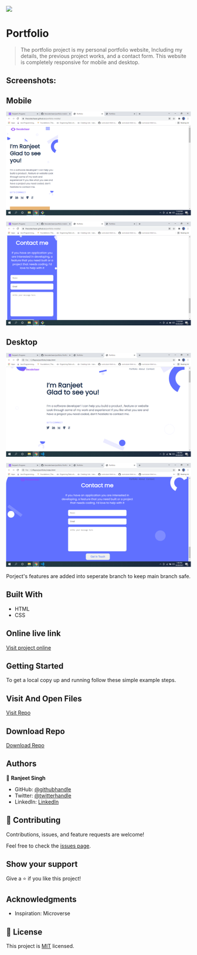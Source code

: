 ![](https://img.shields.io/badge/thecodechaser-blueviolet)

# Portfolio

> The portfolio project is my personal portfolio website, Including my details, the previous project works, and a contact form. This website is completely responsive for mobile and desktop.

## Screenshots:

## Mobile

![screenshot](./images/Screenshot1.png)

![screenshot](./images/Screenshot2.png)

## Desktop

![screenshot](./images/Screenshot3.png)

![screenshot](./images/Screenshot4.png)

Porject's features are added into seperate branch to keep main branch safe.

## Built With

- HTML
- CSS

## Online live link

[Visit project online](https://thecodechaser.github.io/portfolio/)

## Getting Started

To get a local copy up and running follow these simple example steps.

## Visit And Open Files

[Visit Repo](https://github.com/thecodechaser/portfolio)

## Download Repo

[Download Repo](https://github.com/thecodechaser/portfolio/archive/refs/heads/main.zip)

## Authors

👤 **Ranjeet Singh**

- GitHub: [@githubhandle](https://github.com/thecodechaser)
- Twitter: [@twitterhandle](https://twitter.com/thecodechaser)
- LinkedIn: [LinkedIn](https://linkedin.com/in/thecodechaser)

## 🤝 Contributing

Contributions, issues, and feature requests are welcome!

Feel free to check the [issues page](https://github.com/thecodechaser/portfolio/issues).

## Show your support

Give a ⭐️ if you like this project!

## Acknowledgments

- Inspiration: Microverse

## 📝 License

This project is [MIT](./MIT.md) licensed.
